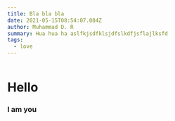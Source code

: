 ```yaml
---
title: Bla bla bla
date: 2021-05-15T08:54:07.084Z
author: Muhammad D. R
summary: Hua hua ha aslfkjsdfklsjdfslkdfjsflajlksfd
tags:
  - love
---
```

![]()

# Hello

### I am you